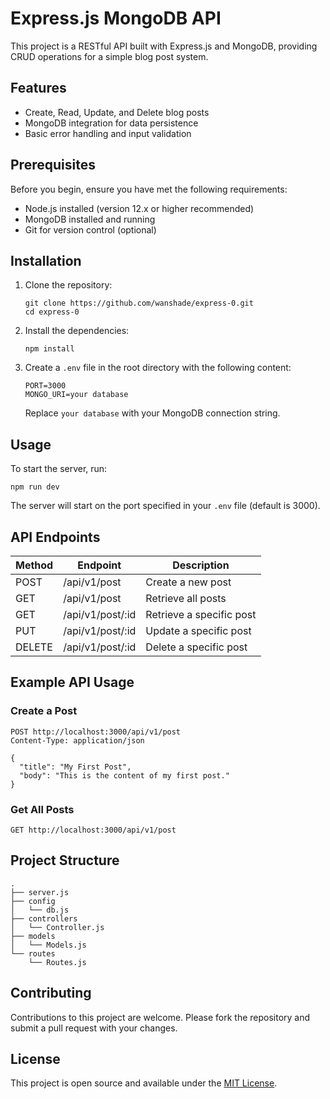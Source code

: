 # Express.js MongoDB API

This project is a RESTful API built with Express.js and MongoDB, providing CRUD operations for a simple blog post system.

## Features

- Create, Read, Update, and Delete blog posts
- MongoDB integration for data persistence
- Basic error handling and input validation

## Prerequisites

Before you begin, ensure you have met the following requirements:

- Node.js installed (version 12.x or higher recommended)
- MongoDB installed and running
- Git for version control (optional)

## Installation

1. Clone the repository:
   ```
   git clone https://github.com/wanshade/express-0.git
   cd express-0
   ```

2. Install the dependencies:
   ```
   npm install
   ```

3. Create a `.env` file in the root directory with the following content:
   ```
   PORT=3000
   MONGO_URI=your database
   ```
   Replace `your database` with your MongoDB connection string.

## Usage

To start the server, run:

```
npm run dev
```

The server will start on the port specified in your `.env` file (default is 3000).

## API Endpoints

| Method | Endpoint     | Description                 |
|--------|-------------|-----------------------------|
| POST   | /api/v1/post | Create a new post           |
| GET    | /api/v1/post | Retrieve all posts          |
| GET    | /api/v1/post/:id | Retrieve a specific post   |
| PUT    | /api/v1/post/:id | Update a specific post     |
| DELETE | /api/v1/post/:id | Delete a specific post     |

## Example API Usage

### Create a Post

```
POST http://localhost:3000/api/v1/post
Content-Type: application/json

{
  "title": "My First Post",
  "body": "This is the content of my first post."
}
```

### Get All Posts

```
GET http://localhost:3000/api/v1/post
```

## Project Structure

```
.
├── server.js
├── config
│   └── db.js
├── controllers
│   └── Controller.js
├── models
│   └── Models.js
└── routes
    └── Routes.js
```

## Contributing

Contributions to this project are welcome. Please fork the repository and submit a pull request with your changes.

## License

This project is open source and available under the [MIT License](LICENSE).

